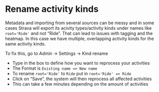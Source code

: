 # Rename activity kinds

Metadata and importing from several sources can be messy and in some cases Strava will export its acivity types/activity kinds under names like `root='Ride'` and not “Ride”. That can lead to issues with tagging and the heatmap. In this case we have multiple, overlapping activity kinds for the same activity kinds.

To fix this, go to Admin -> Settings -> Kind rename

- Type in the box to define how you want to reprocess your activities
- The Format is `Existing name => New name`
- To rename `root='Ride'` to `Ride` put in `root='Ride' => Ride`
- Click on “Save”, the system will then reprocess all affected activities
- This can take a few minutes depending on the amount of activities

